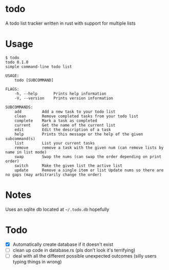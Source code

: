 # todo
A todo list tracker written in rust with support for multiple lists

# Usage
```
$ todo
todo 0.1.0
simple command-line todo list

USAGE:
    todo [SUBCOMMAND]

FLAGS:
    -h, --help       Prints help information
    -V, --version    Prints version information

SUBCOMMANDS:
    add         Add a new task to your todo list
    clean       Remove completed tasks from your todo list
    complete    Mark a task as completed
    current     Get the name of the current list
    edit        Edit the description of a task
    help        Prints this message or the help of the given subcommand(s)
    list        List your current tasks
    remove      remove a task with the given num (can remove lists by name in list mode)
    swap        Swap the nums (can swap the order depending on print order)
    switch      Make the given list the active list
    update      Remove a single item or list Update nums so there are no gaps (may arbitrarily change the order)
```

# Notes
Uses an sqlite db located at `~/.todo.db` hopefully

# Todo

- [x] Automatically create database if it doesn't exist
- [ ] clean up code in database.rs (pls don't look it's terrifying)
- [ ] deal with all the different possible unexpected outcomes (silly users typing things in wrong)
